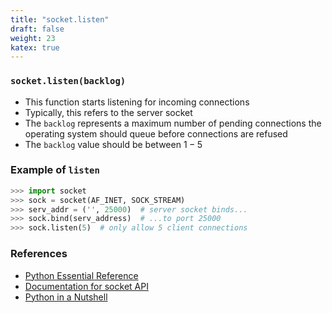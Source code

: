 ```yaml
---
title: "socket.listen"
draft: false
weight: 23
katex: true
---
```


### `socket.listen(backlog)`
- This function starts listening for incoming connections
- Typically, this refers to the server socket
- The `backlog` represents a maximum number of pending connections the operating system should queue before connections are refused
- The `backlog` value should be between $1-5$

### Example of `listen`

```python
>>> import socket
>>> sock = socket(AF_INET, SOCK_STREAM)
>>> serv_addr = ('', 25000)  # server socket binds...
>>> sock.bind(serv_address)  # ...to port 25000
>>> sock.listen(5)  # only allow 5 client connections
```

### References
- [Python Essential Reference](http://index-of.co.uk/Python/Python%20Essential%20Reference,%20Fourth%20Edition.pdf)
- [Documentation for socket API](https://docs.python.org/3/library/socket.html)
- [Python in a Nutshell](https://www.arp.com/medias/13916546.pdf)
